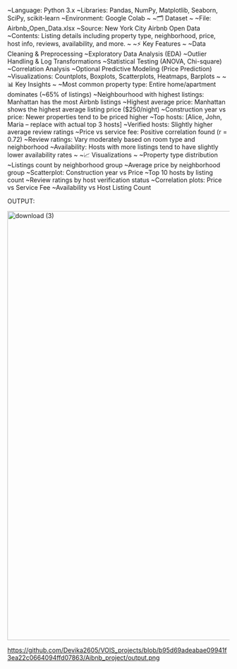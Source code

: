 ~Language: Python 3.x
~Libraries: Pandas, NumPy, Matplotlib, Seaborn, SciPy, scikit-learn
~Environment: Google Colab
~
~🗂 Dataset
~
~File: Airbnb_Open_Data.xlsx
~Source: New York City Airbnb Open Data
~Contents: Listing details including property type, neighborhood, price, host info, reviews, availability, and more.
~
~⚡ Key Features
~
~Data Cleaning & Preprocessing
~Exploratory Data Analysis (EDA)
~Outlier Handling & Log Transformations
~Statistical Testing (ANOVA, Chi-square)
~Correlation Analysis
~Optional Predictive Modeling (Price Prediction)
~Visualizations: Countplots, Boxplots, Scatterplots, Heatmaps, Barplots
~
~📊 Key Insights
~
~Most common property type: Entire home/apartment dominates (~65% of listings)
~Neighbourhood with highest listings: Manhattan has the most Airbnb listings
~Highest average price: Manhattan shows the highest average listing price ($250/night)
~Construction year vs price: Newer properties tend to be priced higher
~Top hosts: [Alice, John, Maria – replace with actual top 3 hosts]
~Verified hosts: Slightly higher average review ratings
~Price vs service fee: Positive correlation found (r = 0.72)
~Review ratings: Vary moderately based on room type and neighborhood
~Availability: Hosts with more listings tend to have slightly lower availability rates
~
~📈 Visualizations
~
~Property type distribution
~Listings count by neighborhood group
~Average price by neighborhood group
~Scatterplot: Construction year vs Price
~Top 10 hosts by listing count
~Review ratings by host verification status
~Correlation plots: Price vs Service Fee
~Availability vs Host Listing Count

OUTPUT:

<img width="1589" height="973" alt="download (3)" src="https://github.com/user-attachments/assets/ed78cc5b-6468-48f8-b4ef-e3716719dc6f" />

https://github.com/Devika2605/VOIS_projects/blob/b95d69adeabae09941f3ea22c0664094ffd07863/Aibnb_project/output.png

